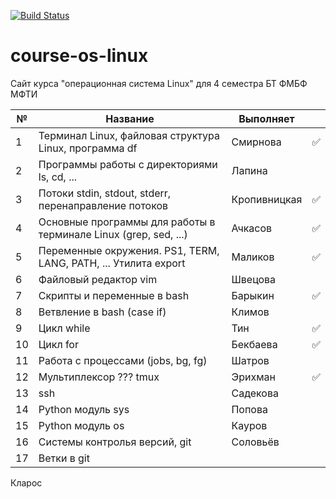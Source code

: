 [![Build Status](https://travis-ci.com/gemial/course-os-linux.svg?branch=main)](https://travis-ci.com/gemial/course-os-linux)

# course-os-linux
Сайт курса "операционная система Linux" для 4 семестра БТ ФМБФ МФТИ

|  №  |                             Название                             |  Выполняет   |     |
| --- | ---------------------------------------------------------------- | ------------ | --- |
|   1 | Терминал Linux, файловая структура Linux, программа df           | Смирнова     | ✅   |
|   2 | Программы работы с директориями ls, cd, ...                      | Лапина       |     |
|   3 | Потоки stdin, stdout, stderr, перенаправление потоков            | Кропивницкая | ✅   |
|   4 | Основные программы для работы в терминале Linux (grep, sed, ...) | Ачкасов      | ✅   |
|   5 | Переменные окружения. PS1, TERM, LANG, PATH, ... Утилита export  | Маликов      | ✅   |
|   6 | Файловый редактор vim                                            | Швецова      |     |
|   7 | Скрипты и переменные в bash                                      | Барыкин      | ✅   |
|   8 | Ветвление в bash (case if)                                       | Климов       |     |
|   9 | Цикл while                                                       | Тин          | ✅   |
|  10 | Цикл for                                                         | Бекбаева     | ✅   |
|  11 | Работа с процессами (jobs, bg, fg)                               | Шатров       |     |
|  12 | Мультиплексор ??? tmux                                           | Эрихман      | ✅   |
|  13 | ssh                                                              | Садекова     |     |
|  14 | Python модуль sys                                                | Попова       |     |
|  15 | Python модуль os                                                 | Кауров       |     |
|  16 | Системы контролья версий, git                                    | Соловьёв     |     |
|  17 | Ветки в git                                                      |              |     |

Кларос

